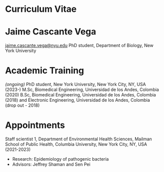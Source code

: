 # Curriculum Vitae
# Jaime Cascante Vega
jaime.cascante.vega@nyu.edu
PhD student, Department of Biology, New York University

# Academic Training
*(ongoing)* PhD student, New York University, New York City, NY, USA (2023-)
M.Sc, Biomedical Engineering, Universidad de los Andes, Colombia (2020)
B.Sc, Biomedical Engineering, Universidad de los Andes, Colombia (2018) and Electronic Engineering, Universidad de los Andes, Colombia (drop out - 2018)

# Appointments
Staff scientist 1, Department of Environmental Health Sciences, Mailman School of Public Health, Columbia University, New York City, NY, USA (2021-2023)
  - Research: Epidemiology of pathogenic bacteria
  - Advisors: Jeffrey Shaman and Sen Pei
